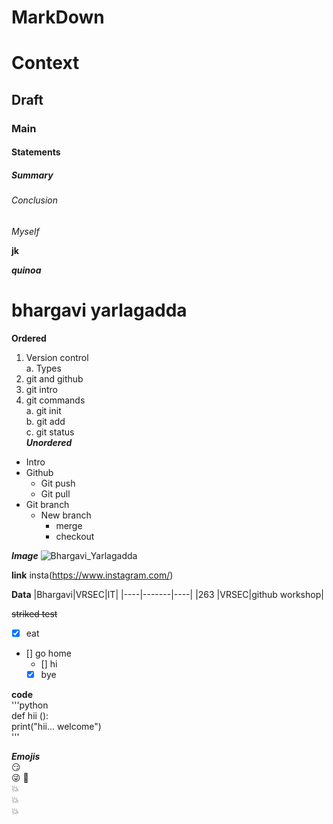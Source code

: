 # MarkDown
# Context
## Draft
### Main
#### Statements
##### Summary
###### Conclusion
*Myself* 

**jk** 

***quinoa***

# bhargavi yarlagadda

**Ordered**
1. Version control    
  a. Types
2. git and github
3. git intro
4. git commands     
  a. git init   
  b. git add    
  c. git status    
***Unordered***
- Intro
- Github
  - Git push
  - Git pull
- Git branch
  - New branch
    - merge
    - checkout

***Image***
![Bhargavi_Yarlagadda](https://previews.123rf.com/images/vasiffeyzullazadeh/vasiffeyzullazadeh1904/vasiffeyzullazadeh190400376/122453489-github-logo-vector-icon.jpg)


**link**
insta(https://www.instagram.com/)

**Data**
|Bhargavi|VRSEC|IT|
|----|-------|----|
|263 |VRSEC|github workshop|



~~striked test~~
- [x] eat
- [] go home
  - [] hi
  - [x] bye
 
 **code**    
 '''python            
 def hii ():       
    print("hii... welcome")     
 '''   
 
 ***Emojis***     
 :smirk:    
 :stuck_out_tongue_winking_eye:
 :purple_heart:    
 :boom:    
 :boom:    
 :boom:   
